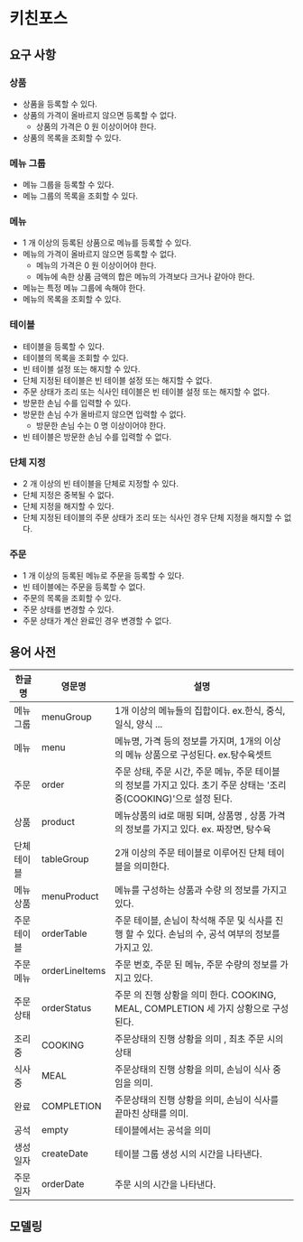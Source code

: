 # 키친포스

## 요구 사항

### 상품

* 상품을 등록할 수 있다.
* 상품의 가격이 올바르지 않으면 등록할 수 없다.
    * 상품의 가격은 0 원 이상이어야 한다.
* 상품의 목록을 조회할 수 있다.

### 메뉴 그룹

* 메뉴 그룹을 등록할 수 있다.
* 메뉴 그룹의 목록을 조회할 수 있다.

### 메뉴

* 1 개 이상의 등록된 상품으로 메뉴를 등록할 수 있다.
* 메뉴의 가격이 올바르지 않으면 등록할 수 없다.
    * 메뉴의 가격은 0 원 이상이어야 한다.
    * 메뉴에 속한 상품 금액의 합은 메뉴의 가격보다 크거나 같아야 한다.
* 메뉴는 특정 메뉴 그룹에 속해야 한다.
* 메뉴의 목록을 조회할 수 있다.

### 테이블

* 테이블을 등록할 수 있다.
* 테이블의 목록을 조회할 수 있다.
* 빈 테이블 설정 또는 해지할 수 있다.
* 단체 지정된 테이블은 빈 테이블 설정 또는 해지할 수 없다.
* 주문 상태가 조리 또는 식사인 테이블은 빈 테이블 설정 또는 해지할 수 없다.
* 방문한 손님 수를 입력할 수 있다.
* 방문한 손님 수가 올바르지 않으면 입력할 수 없다.
    * 방문한 손님 수는 0 명 이상이어야 한다.
* 빈 테이블은 방문한 손님 수를 입력할 수 없다.

### 단체 지정

* 2 개 이상의 빈 테이블을 단체로 지정할 수 있다.
* 단체 지정은 중복될 수 없다.
* 단체 지정을 해지할 수 있다.
* 단체 지정된 테이블의 주문 상태가 조리 또는 식사인 경우 단체 지정을 해지할 수 없다.

### 주문

* 1 개 이상의 등록된 메뉴로 주문을 등록할 수 있다.
* 빈 테이블에는 주문을 등록할 수 없다.
* 주문의 목록을 조회할 수 있다.
* 주문 상태를 변경할 수 있다.
* 주문 상태가 계산 완료인 경우 변경할 수 없다.

## 용어 사전

| 한글명 | 영문명 | 설명 |
| --- | --- | --- |
|  메뉴그룹|menuGroup  | 1개 이상의 메뉴들의 집합이다. ex.한식, 중식, 일식, 양식 ... |
| 메뉴 | menu | 메뉴명, 가격 등의 정보를 가지며, 1개의 이상의 메뉴 상품으로 구성된다. ex.탕수육셋트 |
| 주문 | order | 주문 상태, 주문 시간, 주문 메뉴, 주문 테이블 의 정보를 가지고 있다. 초기 주문 상태는 '조리중(COOKING)'으로 설정 된다. |
| 상품 | product | 메뉴상품의 id로 매핑 되며, 상품명 , 상품 가격의 정보를 가지고 있다. ex. 짜장면, 탕수육 |
| 단체 테이블 | tableGroup | 2개 이상의 주문 테이블로 이루어진 단체 테이블을 의미한다. |
| 메뉴상품 | menuProduct | 메뉴를 구성하는 상품과 수량 의 정보를 가지고 있다. |
| 주문 테이블 | orderTable | 주문 테이블, 손님이 착석해 주문 및 식사를 진행 할 수 있다. 손님의 수, 공석 여부의 정보를 가지고 있.|
| 주문메뉴 | orderLineItems | 주문 번호, 주문 된 메뉴, 주문 수량의 정보를 가지고 있다.|
| 주문상태 | orderStatus | 주문 의 진행 상황을 의미 한다. COOKING, MEAL, COMPLETION 세 가지 상황으로 구성된다. |
| 조리중 | COOKING | 주문상태의 진행 상황을 의미 , 최초 주문 시의 상태 |
| 식사중 | MEAL | 주문상태의 진행 상황을 의미, 손님이 식사 중임을 의미.|
| 완료 | COMPLETION | 주문상태의 진행 상황을 의미, 손님이 식사를 끝마친 상태를 의미. |
| 공석 | empty | 테이블에서는 공석을 의미 |
| 생성일자 | createDate | 테이블 그룹 생성 시의 시간을 나타낸다. |
| 주문일자 | orderDate | 주문 시의 시간을 나타낸다. |

## 모델링
